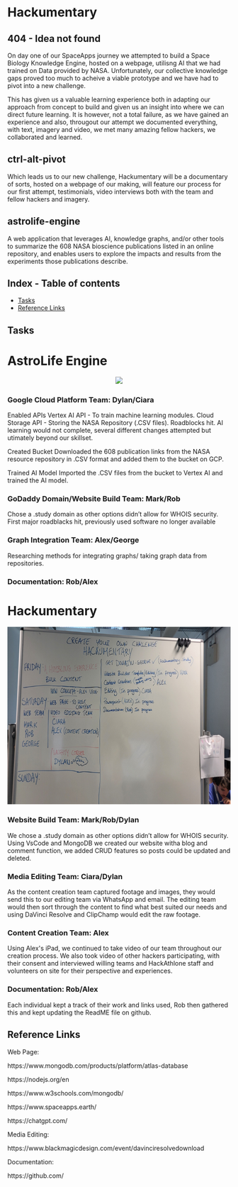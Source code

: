 # Hackumentary

## 404 - Idea not found
On day one of our SpaceApps journey we attempted to build a Space Biology Knowledge Engine, hosted on a webpage, utilisng AI that we had trained on Data provided by NASA. Unfortunately, our collective knowledge gaps proved too much to acheive a viable prototype and we have had to pivot into a new challenge.

This has given us a valuable learning experience both in adapting our approach from concept to build and given us an insight into where we can direct future learning. It is however, not a total failure, as we have gained an experience and also, througout our attempt we documented everything, with text, imagery and video, we met many amazing fellow hackers, we collaborated and learned.

## ctrl-alt-pivot
Which leads us to our new challenge, Hackumentary will be a documentary of sorts, hosted on a webpage of our making, will feature our process for our first attempt, testimonials, video interviews both with the team and fellow hackers and imagery.

## astrolife-engine
A web application that leverages AI, knowledge graphs, and/or other tools to summarize the 608 NASA bioscience publications listed in an online repository, and enables users to explore the impacts and results from the experiments those publications describe.

## Index - Table of contents
* [Tasks](#tasks)
* [Reference Links](#reference-links)

## Tasks
# AstroLife Engine

<p align="center">
    <img src="Documentation/Images/1000032404.jpg"/ height=400px>
</p>

### Google Cloud Platform Team: Dylan/Ciara
Enabled APIs
Vertex AI API - To train machine learning modules.
Cloud Storage API - Storing the NASA Repository (.CSV files).
Roadblocks hit. AI learning would not complete, several different changes attempted but utimately beyond our skillset. 

Created Bucket
Downloaded the 608 publication links from the NASA resource repository in .CSV format and added them to the bucket on GCP.

Trained AI Model
Imported the .CSV files from the bucket to Vertex AI and trained the AI model.

### GoDaddy Domain/Website Build Team: Mark/Rob
Chose a .study domain as other options didn’t allow for WHOIS security.
First major roadblacks hit, previously used software no longer available 

### Graph Integration Team: Alex/George
Researching methods for integrating graphs/ taking graph data from repositories.

### Documentation: Rob/Alex

# Hackumentary
<p align="center">
    <img src="Documentation/Images/1000032430.jpg"/ height=400px>
</p>

### Website Build Team: Mark/Rob/Dylan
We chose a .study domain as other options didn’t allow for WHOIS security.
Using VsCode and MongoDB we created our website witha blog and comment function, we added CRUD features so posts could be updated and deleted.

### Media Editing Team: Ciara/Dylan
As the content creation team captured footage and images, they would send this to our editing team via WhatsApp and email. The editing team would then sort through the content to find what best suited our needs and using DaVinci Resolve and ClipChamp would edit the raw footage.

### Content Creation Team: Alex
Using Alex's iPad, we continued to take video of our team throughout our creation process. We also took video of other hackers participating, with their consent and interviewed willing teams and HackAthlone staff and volunteers on site for their perspective and experiences. 

### Documentation: Rob/Alex
Each individual kept a track of their work and links used, Rob then gathered this and kept updating the ReadME file on github. 

## Reference Links
Web Page:
<p>https://www.mongodb.com/products/platform/atlas-database</p>
<p>https://nodejs.org/en</p>
<p>https://www.w3schools.com/mongodb/</p>
<p>https://www.spaceapps.earth/</p>
<p>https://chatgpt.com/</p>

Media Editing:
<p>https://www.blackmagicdesign.com/event/davinciresolvedownload</p>


Documentation:
<p>https://github.com/</p>






